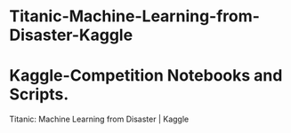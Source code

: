# Titanic-Machine-Learning-from-Disaster-Kaggle

# Kaggle-Competition Notebooks and Scripts.


Titanic: Machine Learning from Disaster | Kaggle 
